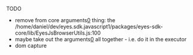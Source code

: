 

TODO


* remove from core arguments[0]() thing: the /home/daniel/dev/eyes.sdk.javascript1/packages/eyes-sdk-core/lib/EyesJsBrowserUtils.js:100
* maybe take out the arguments[0]() all together - i.e. do it in the executor
* dom capture
